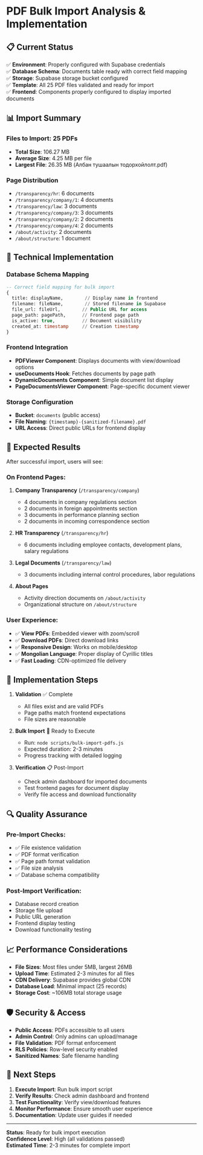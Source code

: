 # PDF Bulk Import Analysis & Implementation

## 📋 Current Status

✅ **Environment**: Properly configured with Supabase credentials  
✅ **Database Schema**: Documents table ready with correct field mapping  
✅ **Storage**: Supabase storage bucket configured  
✅ **Template**: All 25 PDF files validated and ready for import  
✅ **Frontend**: Components properly configured to display imported documents  

## 📊 Import Summary

### Files to Import: 25 PDFs
- **Total Size**: 106.27 MB
- **Average Size**: 4.25 MB per file
- **Largest File**: 26.35 MB (Албан тушаалын тодорхойлолт.pdf)

### Page Distribution
- `/transparency/hr`: 6 documents
- `/transparency/company/1`: 4 documents  
- `/transparency/law`: 3 documents
- `/transparency/company/3`: 3 documents
- `/transparency/company/2`: 2 documents
- `/transparency/company/4`: 2 documents
- `/about/activity`: 2 documents
- `/about/structure`: 1 document

## 🔧 Technical Implementation

### Database Schema Mapping
```sql
-- Correct field mapping for bulk import
{
  title: displayName,        // Display name in frontend
  filename: fileName,        // Stored filename in Supabase
  file_url: fileUrl,        // Public URL for access
  page_path: pagePath,      // Frontend page path
  is_active: true,          // Document visibility
  created_at: timestamp     // Creation timestamp
}
```

### Frontend Integration
- **PDFViewer Component**: Displays documents with view/download options
- **useDocuments Hook**: Fetches documents by page path
- **DynamicDocuments Component**: Simple document list display
- **PageDocumentsViewer Component**: Page-specific document viewer

### Storage Configuration
- **Bucket**: `documents` (public access)
- **File Naming**: `{timestamp}-{sanitized-filename}.pdf`
- **URL Access**: Direct public URLs for frontend display

## 🎯 Expected Results

After successful import, users will see:

### On Frontend Pages:
1. **Company Transparency** (`/transparency/company`)
   - 4 documents in company regulations section
   - 2 documents in foreign appointments section  
   - 3 documents in performance planning section
   - 2 documents in incoming correspondence section

2. **HR Transparency** (`/transparency/hr`)
   - 6 documents including employee contacts, development plans, salary regulations

3. **Legal Documents** (`/transparency/law`)
   - 3 documents including internal control procedures, labor regulations

4. **About Pages**
   - Activity direction documents on `/about/activity`
   - Organizational structure on `/about/structure`

### User Experience:
- ✅ **View PDFs**: Embedded viewer with zoom/scroll
- ✅ **Download PDFs**: Direct download links
- ✅ **Responsive Design**: Works on mobile/desktop
- ✅ **Mongolian Language**: Proper display of Cyrillic titles
- ✅ **Fast Loading**: CDN-optimized file delivery

## 🚀 Implementation Steps

1. **Validation** ✅ Complete
   - All files exist and are valid PDFs
   - Page paths match frontend expectations
   - File sizes are reasonable

2. **Bulk Import** 🔄 Ready to Execute
   - Run: `node scripts/bulk-import-pdfs.js`
   - Expected duration: 2-3 minutes
   - Progress tracking with detailed logging

3. **Verification** 📋 Post-Import
   - Check admin dashboard for imported documents
   - Test frontend pages for document display
   - Verify file access and download functionality

## 🔍 Quality Assurance

### Pre-Import Checks:
- ✅ File existence validation
- ✅ PDF format verification  
- ✅ Page path format validation
- ✅ File size analysis
- ✅ Database schema compatibility

### Post-Import Verification:
- Database record creation
- Storage file upload
- Public URL generation
- Frontend display testing
- Download functionality testing

## 📈 Performance Considerations

- **File Sizes**: Most files under 5MB, largest 26MB
- **Upload Time**: Estimated 2-3 minutes for all files
- **CDN Delivery**: Supabase provides global CDN
- **Database Load**: Minimal impact (25 records)
- **Storage Cost**: ~106MB total storage usage

## 🛡️ Security & Access

- **Public Access**: PDFs accessible to all users
- **Admin Control**: Only admins can upload/manage
- **File Validation**: PDF format enforcement
- **RLS Policies**: Row-level security enabled
- **Sanitized Names**: Safe filename handling

## 📝 Next Steps

1. **Execute Import**: Run bulk import script
2. **Verify Results**: Check admin dashboard and frontend
3. **Test Functionality**: Verify view/download features
4. **Monitor Performance**: Ensure smooth user experience
5. **Documentation**: Update user guides if needed

---

**Status**: Ready for bulk import execution  
**Confidence Level**: High (all validations passed)  
**Estimated Time**: 2-3 minutes for complete import 